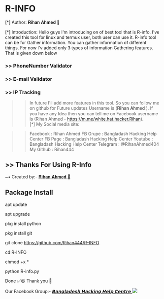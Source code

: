 # R-INFO

[*] Author:  𝐑𝐢𝐡𝐚𝐧 𝐀𝐡𝐦𝐞𝐝 🔰

[*] Introduction: Hello guys I'm introducing on of best tool that is R-info. I've created this tool for linux and termux user, both user can use it. R-info tool can be for Gather information. You can gather information of different things. For now I'v added only 3 types of information Gathering features. That is given down below

### >> PhoneNumber Validator
### >> E-mail Validator
### >> IP Tracking

>> In future I'll add more features in this tool. So you can follow me on github for Future updates Username is (𝐑𝐢𝐡𝐚𝐧 𝐀𝐡𝐦𝐞𝐝 ).
>> If you have any Idea then you can tell me on Facebook username is (Rihan Ahmed - https://m.me/white.hat.hacker.Rihan).                                                       
[*] My Social media site:

>> Facebook   : Rihan Ahmed
>> FB Grupe    : Bangladash Hacking Help Center
>> FB Page      : Bangladash Hacking Help Center
>> Youtube    : Bangladash Hacking Help Center
>>  Telegram    : @RihanAhmed404
>> My Github  : Rihan444

## >> Thanks For Using R-Info



<!DOCTYPE html>
<html>
</head>
<body>
<P>      ~• Created by:- <a href="https://m.me/white.hat.hacker.Rihan" target="_blank"> 𝐑𝐢𝐡𝐚𝐧 𝐀𝐡𝐦𝐞𝐝 🔰 </a>
</body>
</html>

## Package Install 

apt update

apt upgrade

pkg install python

pkg install git

git clone https://github.com/Rihan444/R-INFO

cd R-INFO

chmod +x *

python R-info.py

Done ✅😃 Thank you 💓

<!DOCTYPE html>
<html>
</head>
<body>
<P> Our Facebook Group:- <a href="https://facebook.com/groups/3749151271810746/" target="_blank"> 𝘽𝙖𝙣𝙜𝙡𝙖𝙙𝙚𝙨𝙝 𝙃𝙖𝙘𝙠𝙞𝙣𝙜 𝙃𝙚𝙡𝙥 𝘾𝙚𝙣𝙩𝙧𝙚 </a>
</body>
</html>



<!DOCTYPE html>
<html>
<head>
<body>
   <img src="https://64.media.tumblr.com/a7b03ed74482ff4a521c052573d2e085/7653f28cae22ed4d-b1/s540x810/73174c87c3f0c3dd4699928db992e4d54ab932b5.png" />
</body>
</html>

